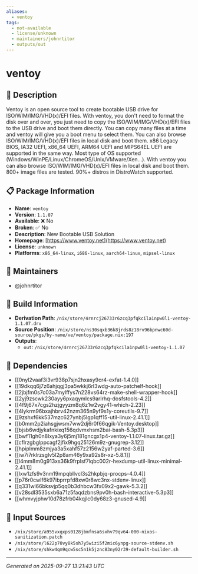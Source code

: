 ```yaml
---
aliases:
  - ventoy
tags:
  - not-available
  - license/unknown
  - maintainers/johnrtitor
  - outputs/out
---
```


# ventoy

## 📝 Description

Ventoy is an open source tool to create bootable USB drive for
ISO/WIM/IMG/VHD(x)/EFI files.  With ventoy, you don't need to format the
disk over and over, you just need to copy the ISO/WIM/IMG/VHD(x)/EFI files
to the USB drive and boot them directly. You can copy many files at a time
and ventoy will give you a boot menu to select them. You can also browse
ISO/WIM/IMG/VHD(x)/EFI files in local disk and boot them. x86 Legacy
BIOS, IA32 UEFI, x86_64 UEFI, ARM64 UEFI and MIPS64EL UEFI are supported
in the same way.  Most type of OS supported
(Windows/WinPE/Linux/ChromeOS/Unix/VMware/Xen...).  With ventoy you can
also browse ISO/WIM/IMG/VHD(x)/EFI files in local disk and boot them.
800+ image files are tested.  90%+ distros in DistroWatch supported.


## 📋 Package Information

- **Name**: `ventoy`
- **Version**: `1.1.07`
- **Available**: ❌ No
- **Broken**: ✅ No
- **Description**: New Bootable USB Solution
- **Homepage**: [https://www.ventoy.net](https://www.ventoy.net)
- **License**: `unknown`
- **Platforms**: `x86_64-linux`, `i686-linux`, `aarch64-linux`, `mipsel-linux`
## 👥 Maintainers

- @johnrtitor


## 🔧 Build Information

- **Derivation Path**: `/nix/store/4rnrcj26733r6zcq3pfqkcila1npw0l1-ventoy-1.1.07.drv`
- **Source Position**: `/nix/store/ns30sqxb36k8jrds8z18rv96bpnwc60d-source/pkgs/by-name/ve/ventoy/package.nix:197`
- **Outputs**:
  - `out`:  `/nix/store/4rnrcj26733r6zcq3pfqkcila1npw0l1-ventoy-1.1.07`

## 🔗 Dependencies

- [[0nyl2vaaf3i3vr938p7sjn2hxasy9cr4-exfat-1.4.0]]
- [[19dkqq6j7z6ahjqgj3pa5wkkj6rl3wdg-auto-patchelf-hook]]
- [[2jbjfm0s7c03a7mylffys7n228vs64rz-make-shell-wrapper-hook]]
- [[2yj9zscwk230ayy6pxaqymlcs9arlrhq-dosfstools-4.2]]
- [[4f9j67x7cgs2hzjgyyzm8q6z1w2vgy41-which-2.23]]
- [[4lykrm96bxajhbrv42nzm365n9yf9s1y-coreutils-9.7]]
- [[9zshxf6kk537mzc627ynbj5lgp1qff15-util-linux-2.41.1]]
- [[b0mm2p2iahsgjwsm7ww2dj6r0f66qgik-Ventoy.desktop]]
- [[bjsb6wdjykafnkixq156qdvmxhsm2bai-bash-5.3p3]]
- [[bwf11gh0n8lxya3y6j5mj181gncgx1p4-ventoy-1.1.07-linux.tar.gz]]
- [[cflrzgbglppcagf2jfix9hgq25126m9z-gnugrep-3.12]]
- [[hpiplmm8zmjya3a5xahf57z2156w2yaf-parted-3.6]]
- [[iw7i7rklrzsglv5l2p8am46y9xa92s8r-xz-5.8.1]]
- [[l4mm8m0g913xs36k9frplsf7lqbc002r-hexdump-util-linux-minimal-2.41.1]]
- [[lxw1zfs9v3nm19mpqbllvcl3s2hkpbjq-procps-4.0.4]]
- [[p76r0cwlf6k97ibprrpfd8xw0r8wc3nx-stdenv-linux]]
- [[q331wl66bksvjp5qq0b3dhbcw3fx09x2-gawk-5.3.2]]
- [[v28sdl3535sxb6a71z5faqdzbns9pv0h-bash-interactive-5.3p3]]
- [[whmvyjphw10d78zfrb04kqjlc0dy68z3-gnused-4.9]]

## 📁 Input Sources

- `/nix/store/a955vxqxps0128jbmfnsa6sxhv79qv64-000-nixos-sanitization.patch`
- `/nix/store/l622p70vy8k5sh7y5wizi5f2mic6ynpg-source-stdenv.sh`
- `/nix/store/shkw4qm9qcw5sc5n1k5jznc83ny02r39-default-builder.sh`

---
*Generated on 2025-09-27 13:21:43 UTC*
